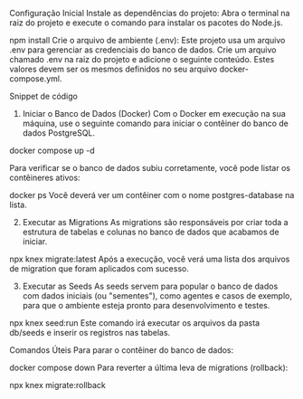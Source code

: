 
Configuração Inicial
Instale as dependências do projeto:
Abra o terminal na raiz do projeto e execute o comando para instalar os pacotes do Node.js.

npm install
Crie o arquivo de ambiente (.env):
Este projeto usa um arquivo .env para gerenciar as credenciais do banco de dados. Crie um arquivo chamado .env na raiz do projeto e adicione o seguinte conteúdo. Estes valores devem ser os mesmos definidos no seu arquivo docker-compose.yml.

Snippet de código

1. Iniciar o Banco de Dados (Docker)
Com o Docker em execução na sua máquina, use o seguinte comando para iniciar o contêiner do banco de dados PostgreSQL.

docker compose up -d

Para verificar se o banco de dados subiu corretamente, você pode listar os contêineres ativos:

docker ps
Você deverá ver um contêiner com o nome postgres-database na lista.

2. Executar as Migrations
As migrations são responsáveis por criar toda a estrutura de tabelas e colunas no banco de dados que acabamos de iniciar.

npx knex migrate:latest
Após a execução, você verá uma lista dos arquivos de migration que foram aplicados com sucesso.

3. Executar as Seeds
As seeds servem para popular o banco de dados com dados iniciais (ou "sementes"), como agentes e casos de exemplo, para que o ambiente esteja pronto para desenvolvimento e testes.


npx knex seed:run
Este comando irá executar os arquivos da pasta db/seeds e inserir os registros nas tabelas.

Comandos Úteis
Para parar o contêiner do banco de dados:


docker compose down
Para reverter a última leva de migrations (rollback):


npx knex migrate:rollback